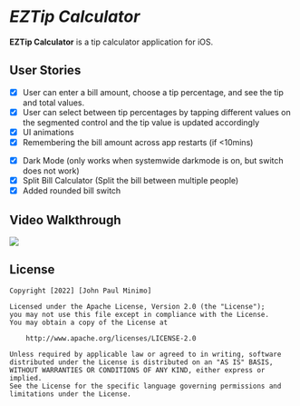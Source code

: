 # *EZTip Calculator*

**EZTip Calculator** is a tip calculator application for iOS.

## User Stories
* [x] User can enter a bill amount, choose a tip percentage, and see the tip and total values.
* [x] User can select between tip percentages by tapping different values on the segmented control and the tip value is updated accordingly
* [x] UI animations
* [x] Remembering the bill amount across app restarts (if <10mins)
- [x] Dark Mode (only works when systemwide darkmode is on, but switch does not work)
- [x] Split Bill Calculator (Split the bill between multiple people) 
- [x] Added rounded bill switch 

## Video Walkthrough
![](https://i.imgur.com/YUJ7ZZx.gif)

## License

    Copyright [2022] [John Paul Minimo]

    Licensed under the Apache License, Version 2.0 (the "License");
    you may not use this file except in compliance with the License.
    You may obtain a copy of the License at

        http://www.apache.org/licenses/LICENSE-2.0

    Unless required by applicable law or agreed to in writing, software
    distributed under the License is distributed on an "AS IS" BASIS,
    WITHOUT WARRANTIES OR CONDITIONS OF ANY KIND, either express or implied.
    See the License for the specific language governing permissions and
    limitations under the License.
